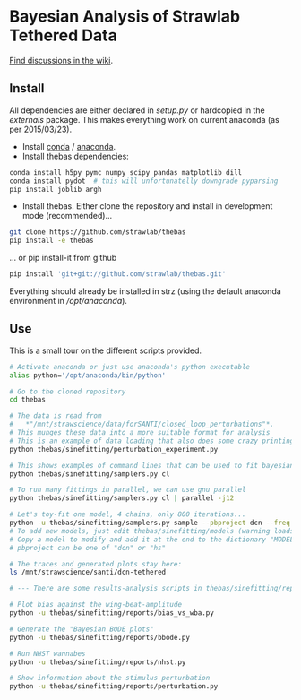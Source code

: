 Bayesian Analysis of Strawlab Tethered Data
===========================================

[Find discussions in the wiki](https://github.com/strawlab/thebas/wiki).

Install
-------

All dependencies are either declared in *setup.py* or hardcopied in the *externals* package. This makes
everything work on current anaconda (as per 2015/03/23).

- Install [conda](http://www.conda.io) / [anaconda](http://continuum.io/downloads).
- Install thebas dependencies:
```sh
conda install h5py pymc numpy scipy pandas matplotlib dill
conda install pydot  # this will unfortunatelly downgrade pyparsing
pip install joblib argh
```
- Install thebas. Either clone the repository and install in development mode (recommended)...
 
```sh
git clone https://github.com/strawlab/thebas
pip install -e thebas
```

... or pip install-it from github

```sh
pip install 'git+git://github.com/strawlab/thebas.git'
```

Everything should already be installed in strz (using the default anaconda environment in */opt/anaconda*).

Use
---

This is a small tour on the different scripts provided.
 
```sh
# Activate anaconda or just use anaconda's python executable
alias python='/opt/anaconda/bin/python'

# Go to the cloned repository
cd thebas

# The data is read from 
#   *"/mnt/strawscience/data/forSANTI/closed_loop_perturbations"*.
# This munges these data into a more suitable format for analysis 
# This is an example of data loading that also does some crazy printing
python thebas/sinefitting/perturbation_experiment.py

# This shows examples of command lines that can be used to fit bayesian models...
python thebas/sinefitting/samplers.py cl

# To run many fittings in parallel, we can use gnu parallel
python thebas/sinefitting/samplers.py cl | parallel -j12

# Let's toy-fit one model, 4 chains, only 800 iterations...
python -u thebas/sinefitting/samplers.py sample --pbproject dcn --freq 4 --genotype-id VT37804_TNTE --model-id gpa_t3 --iters 800 --burn 400 &>~/dcn__gpa_t3__VT37804_TNTE__4.log
# To add new models, just edit thebas/sinefitting/models (warning loads of useful copy and paste there!)
# Copy a model to modify and add it at the end to the dictionary "MODEL_FACTORIES"
# pbproject can be one of "dcn" or "hs"

# The traces and generated plots stay here:
ls /mnt/strawscience/santi/dcn-tethered

# --- There are some results-analysis scripts in thebas/sinefitting/reports

# Plot bias against the wing-beat-amplitude
python -u thebas/sinefitting/reports/bias_vs_wba.py

# Generate the "Bayesian BODE plots"
python -u thebas/sinefitting/reports/bbode.py

# Run NHST wannabes
python -u thebas/sinefitting/reports/nhst.py

# Show information about the stimulus perturbation
python -u thebas/sinefitting/reports/perturbation.py 
```
